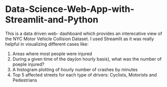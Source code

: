 # Data-Science-Web-App-with-Streamlit-and-Python
This is a data driven web- dashboard which provides an interecative view of the NYC Motor Vehicle Collision Dataset. I used Streamlit as it was really helpful in visualizing different cases like:
1. Areas where most people were injured
2. During a given time of the day(on hourly basis), what was the number of poeple injured?
3. A histogram plotting of hourly number of crashes by minutes
4. Top 5 affected streets for each type of drivers: Cyclists, Motorists and Pedestrians
